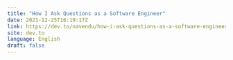 ```yaml
---
title: "How I Ask Questions as a Software Engineer"
date: 2021-12-25T16:19:17Z
link: https://dev.to/navendu/how-i-ask-questions-as-a-software-engineer-bp0?utm_medium=RSS&utm_source=news.12bit.vn
site: dev.to
language: English
draft: false
---
```

